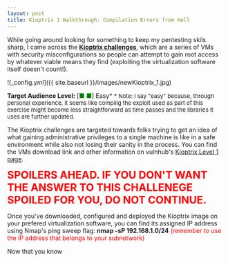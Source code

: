 ```yaml
---
layout: post
title: Kioptrix 1 Walkthrough: Compilation Errors from Hell
---
```


While going around looking for something to keep my pentesting skils sharp, I came across the __[Kioptrix challenges](http://www.kioptrix.com/blog/)__, which are a series of VMs with security misconfigurations so people can attempt to gain root access by whatever viable means they find (exploiting the virtualization software itself doesn't count!).

![_config.yml]({{ site.baseurl }}/images/newKioptrix_1.jpg)

__Target Audience Level:__ [<span style="color:green">■ ■</span>] Easy*
<font size="-1">* Note: I say "easy" because, through personal experience, it seems like compilig the exploit used as part of this exercise might become less straightforward as time passes and the libraries it uses are further updated.</font>

The Kioptrix challenges are targeted towards folks trying to get an idea of what gaining administrative privileges to a single machine is like in a safe environment while also not losing their sanity in the process. You can find the VMs download link and other information on vulnhub's [Kioptrix Level 1 page](https://www.vulnhub.com/entry/kioptrix-level-1-1,22/).

__<font style="color:red" size="+2">SPOILERS AHEAD. IF YOU DON'T WANT THE ANSWER TO THIS CHALLENEGE SPOILED FOR YOU, DO NOT CONTINUE.</font>__

Once you've downloaded, configured and deployed the Kioptrix image on your prefered virtualization software, you can find its assigned IP address using Nmap's ping sweep flag: __nmap -sP 192.168.1.0/24__ <span style="color:red">(remember to use the IP address that belongs to your subnetwork)</span>

Now that you know 
